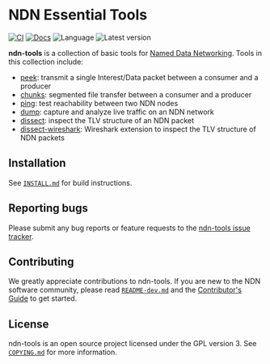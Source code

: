 # NDN Essential Tools

[![CI](https://github.com/named-data/ndn-tools/actions/workflows/ci.yml/badge.svg)](https://github.com/named-data/ndn-tools/actions/workflows/ci.yml)
[![Docs](https://github.com/named-data/ndn-tools/actions/workflows/docs.yml/badge.svg)](https://github.com/named-data/ndn-tools/actions/workflows/docs.yml)
![Language](https://img.shields.io/badge/C%2B%2B-17-blue)
![Latest version](https://img.shields.io/github/v/tag/named-data/ndn-tools?label=Latest%20version)

**ndn-tools** is a collection of basic tools for [Named Data Networking](https://named-data.net/).
Tools in this collection include:

* [peek](tools/peek): transmit a single Interest/Data packet between a consumer
  and a producer
* [chunks](tools/chunks): segmented file transfer between a consumer and a producer
* [ping](tools/ping): test reachability between two NDN nodes
* [dump](tools/dump): capture and analyze live traffic on an NDN network
* [dissect](tools/dissect): inspect the TLV structure of an NDN packet
* [dissect-wireshark](tools/dissect-wireshark): Wireshark extension to inspect
  the TLV structure of NDN packets

## Installation

See [`INSTALL.md`](INSTALL.md) for build instructions.

## Reporting bugs

Please submit any bug reports or feature requests to the
[ndn-tools issue tracker](https://redmine.named-data.net/projects/ndn-tools/issues).

## Contributing

We greatly appreciate contributions to ndn-tools. If you are new to the NDN
software community, please read [`README-dev.md`](README-dev.md) and the
[Contributor's Guide](https://github.com/named-data/.github/blob/master/CONTRIBUTING.md)
to get started.

## License

ndn-tools is an open source project licensed under the GPL version 3.
See [`COPYING.md`](COPYING.md) for more information.
